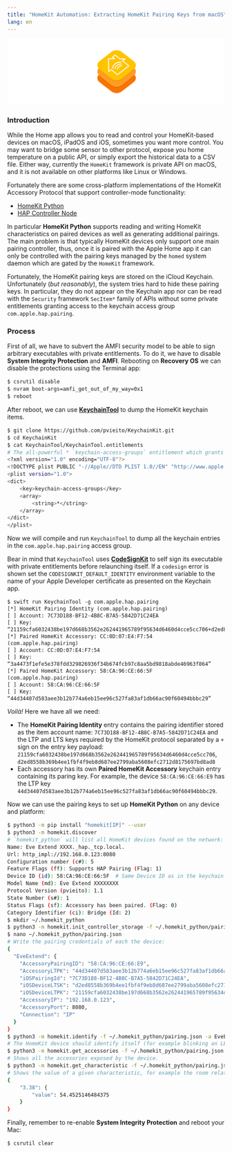 ```yaml
---
title: "HomeKit Automation: Extracting HomeKit Pairing Keys from macOS"
lang: en
---
```


!["HomeKit Pairing Keys"](/media/2019/12/extract-homekit-pairing-keys-header.png)

### Introduction

While the Home app allows you to read and control your HomeKit-based devices on macOS, iPadOS and iOS, sometimes you want more control. You may want to bridge some sensor to other protocol, expose you home temperature on a public API, or simply export the historical data to a CSV file. Either way, currently the `HomeKit` framework is private API on macOS, and it is not available on other platforms like Linux or Windows.

Fortunately there are some cross-platform implementations of the HomeKit Accessory Protocol that support controller-mode functionality:

- [HomeKit Python](https://github.com/jlusiardi/homekit_python)
- [HAP Controller Node](https://github.com/mrstegeman/hap-controller-node)

In particular **HomeKit Python** supports reading and writing HomeKit characteristics on paired devices as well as generating additional pairings. The main problem is that typically HomeKit devices only support one main pairing controller, thus, once it is paired with the Apple Home app it can only be controlled with the pairing keys managed by the `homed` system daemon which are gated by the `HomeKit` framework.

Fortunately, the HomeKit pairing keys are stored on the iCloud Keychain. Unfortunately (_but reasonably_), the system tries hard to hide these pairing keys. In particular, they do not appear on the Keychain app nor can be read with the `Security` framework `SecItem*` family of APIs without some private entitlements granting access to the keychain access group `com.apple.hap.pairing`.

### Process

First of all, we have to subvert the AMFI security model to be able to sign arbitrary executables with private entitlements. To do it, we have to disable **System Integrity Protection** and **AMFI**. Rebooting on **Recovery OS** we can disable the protections using the Terminal app:

```bash
$ csrutil disable
$ nvram boot-args=amfi_get_out_of_my_way=0x1
$ reboot
```

After reboot, we can use [**KeychainTool**](https://github.com/pvieito/KeychainKit) to dump the HomeKit keychain items. 

```bash
$ git clone https://github.com/pvieito/KeychainKit.git
$ cd KeychainKit
$ cat KeychainTool/KeychainTool.entitlements
# The all-powerful * `keychain-access-groups` entitlement which grants its bearer permission to read all keychain items:
<?xml version="1.0" encoding="UTF-8"?>
<!DOCTYPE plist PUBLIC "-//Apple//DTD PLIST 1.0//EN" "http://www.apple.com/DTDs/PropertyList-1.0.dtd">
<plist version="1.0">
<dict>
    <key>keychain-access-groups</key>
    <array>
        <string>*</string>
    </array>
</dict>
</plist>
```

Now we will compile and run `KeychainTool` to dump all the keychain entries in the `com.apple.hap.pairing` access group.

Bear in mind that `KeychainTool` uses [**CodeSignKit**](https://github.com/pvieito/CodeSignKit) to self sign its executable with private entitlements before relaunching itself. If a `codesign` error is shown set the `CODESIGNKIT_DEFAULT_IDENTITY` environment variable to the name of your Apple Developer certificate as presented on the Keychain app.

```
$ swift run KeychainTool -g com.apple.hap.pairing
[*] HomeKit Pairing Identity (com.apple.hap.pairing)
[ ] Account: 7C73D188-BF12-4B8C-B7A5-5842D71C24EA
[ ] Key: “21159cfa6032438be197d668b3562e262441965789f95634d6460d4cce5cc706+d2ed8558b369b4ee1fbf4f9eb8d687ee2799aba5608efc2712d8175697bd8ad8”
[*] Paired HomeKit Accessory: CC:0D:07:E4:F7:54 (com.apple.hap.pairing)
[ ] Account: CC:0D:07:E4:F7:54
[ ] Key: “3a4473f1efe5e378fdd329826936f34b674fcb97c8aa5bd9818abde46963f864”
[*] Paired HomeKit Accessory: 58:CA:96:CE:66:5F (com.apple.hap.pairing)
[ ] Account: 58:CA:96:CE:66:5F
[ ] Key: “44d34407d583aee3b12b774a6eb15ee96c527fa83af1db66ac90f60494bbbc29”
```

*Voilà!* Here we have all we need:

- The **HomeKit Pairing Identity** entry contains the pairing identifier stored as the item account name: `7C73D188-BF12-4B8C-B7A5-5842D71C24EA` and the LTP and LTS keys required by the HomeKit protocol separated by a `+` sign on the entry key payload: `21159cfa6032438be197d668b3562e262441965789f95634d6460d4cce5cc706`, `d2ed8558b369b4ee1fbf4f9eb8d687ee2799aba5608efc2712d8175697bd8ad8 `
- Each accessory has its own **Paired HomeKit Accessory** keychain entry containing its paring key. For example, the device `58:CA:96:CE:66:E9` has the LTP key `44d34407d583aee3b12b774a6eb15ee96c527fa83af1db66ac90f60494bbbc29`.

Now we can use the pairing keys to set up **HomeKit Python** on any device and platform:

```bash
$ python3 -m pip install "homekit[IP]" --user
$ python3 -m homekit.discover
# `homekit_python` will list all HomeKit devices found on the network:
Name: Eve Extend XXXX._hap._tcp.local.
Url: http_impl://192.168.0.123:8080
Configuration number (c#): 5
Feature Flags (ff): Supports HAP Pairing (Flag: 1)
Device ID (id): 58:CA:96:CE:66:5F  # Same Device ID as in the keychain entry.
Model Name (md): Eve Extend XXXXXXXX
Protocol Version (pvieito): 1.1
State Number (s#): 1
Status Flags (sf): Accessory has been paired. (Flag: 0)
Category Identifier (ci): Bridge (Id: 2)
$ mkdir ~/.homekit_python
$ python3 -m homekit.init_controller_storage -f ~/.homekit_python/pairing.json
$ nano ~/.homekit_python/pairing.json
# Write the pairing credentials of each the device:
{
  "EveExtend": {
    "AccessoryPairingID": "58:CA:96:CE:66:E9",
    "AccessoryLTPK": "44d34407d583aee3b12b774a6eb15ee96c527fa83af1db66ac90f60494bbbc29",
    "iOSPairingId": "7C73D188-BF12-4B8C-B7A5-5842D71C24EA",
    "iOSDeviceLTSK": "d2ed8558b369b4ee1fbf4f9eb8d687ee2799aba5608efc2712d8175697bd8ad8",
    "iOSDeviceLTPK": "21159cfa6032438be197d668b3562e262441965789f95634d6460d4cce5cc706",
    "AccessoryIP": "192.168.0.123",
    "AccessoryPort": 8080,
    "Connection": "IP"
  }
}
$ python3 -m homekit.identify -f ~/.homekit_python/pairing.json -a EveExtend
# The HomeKit device should identify itself (for example blinking an LED).
$ python3 -m homekit.get_accessories -f ~/.homekit_python/pairing.json -a EveExtend
# Shows all the accesories exposed by the device.
$ python3 -m homekit.get_characteristic -f ~/.homekit_python/pairing.json -a EveExtend -c 3.38
# Shows the value of a given characteristic, for example the room relative humidity:
{
    "3.38": {
        "value": 54.4525146484375
    }
}
```

Finally, remember to re-enable **System Integrity Protection** and reboot your Mac:

```bash
$ csrutil clear
```
